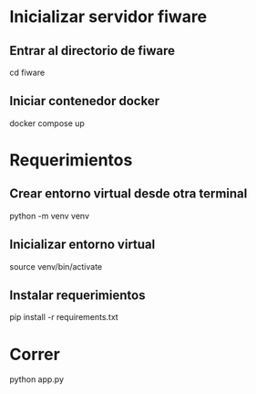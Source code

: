 # Inicializar servidor fiware
## Entrar al directorio de fiware
cd fiware

## Iniciar contenedor docker
docker compose up

# Requerimientos
## Crear entorno virtual desde otra terminal
python -m venv venv

## Inicializar entorno virtual
source venv/bin/activate

## Instalar requerimientos
pip install -r requirements.txt

# Correr
python app.py
